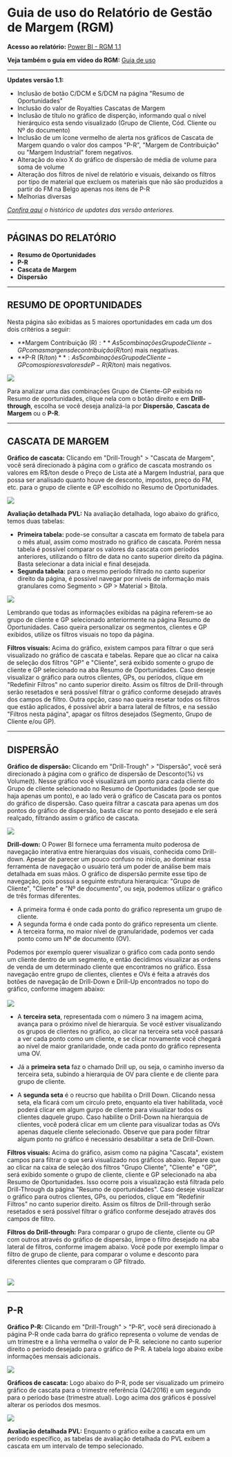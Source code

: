 # Guia de uso do Relatório de Gestão de Margem (RGM)

**Acesso ao relatório:** [Power BI - RGM 1.1](https://app.powerbi.com/groups/363fc772-dd63-4b14-9874-23adbff5b394/reports/86144c27-0021-4000-8f7c-6361bf0873e2/ReportSectiond4541df725c8d50c0f4c)

**Veja também o guia em vídeo do RGM:** [Guia de uso](https://arcelormittal.sharepoint.com/sites/arames/espaco-share/BBA/maisvalor/Documentos%20Compartilhados/Forms/AllItems.aspx?id=%2Fsites%2Farames%2Fespaco%2Dshare%2FBBA%2Fmaisvalor%2FDocumentos%20Compartilhados%2FPrecifica%C3%A7%C3%A3o%2FGuia%20RGM%201%2E0%2Emp4&parent=%2Fsites%2Farames%2Fespaco%2Dshare%2FBBA%2Fmaisvalor%2FDocumentos%20Compartilhados%2FPrecifica%C3%A7%C3%A3o)
___
**Updates versão 1.1:**
- Inclusão de botão C/DCM e S/DCM na página "Resumo de Oportunidades"
- Inclusão do valor de Royalties Cascatas de Margem
- Inclusão de título no gráfico de disperção, informando qual o nível hierárquico esta sendo visualizado (Grupo de Cliente, Cód. Cliente ou Nº do documento)
- Inclusão de um ícone vermelho de alerta nos gráficos de Cascata de Margem quando o valor dos campos "P-R", "Margem de Contribuição" ou "Margem Industrial" forem negativos.
- Alteração do eixo X do gráfico de dispersão de média de volume para soma de volume
- Alteração dos filtros de nível de relatório e visuais, deixando os filtros por tipo de material que excluem os materiais que não são produzidos a partir do FM na Belgo apenas nos itens de P-R
- Melhorias diversas

*[Confira aqui](https://github.com/Luciano-Belgo/RGM-Guia/blob/master/Updates.md) o histórico de updates das versão anteriores.*

___
## PÁGINAS DO RELATÓRIO
- **Resumo de Oportunidades**
- **P-R**
- **Cascata de Margem**
- **Dispersão**

___

## RESUMO DE OPORTUNIDADES 
Nesta página são exibidas as 5 maiores oportunidades em cada um dos dois critérios a seguir:
- **Margem Contribuição (R$):** As 5 combinações Grupo de Cliente-GP com as  margens de contribuição (R$/ton) mais negativas.
- **P-R (R$/ton)**: As 5 combinações Grupo de Cliente-GP com os piores valores de P-R (R$/ton) mais negativos.

<img src="https://raw.githubusercontent.com/Luciano-Belgo/RGM-Guia/master/imagens/Resumo%20de%20oportunidades.png"><br>

Para analizar uma das combinações Grupo de Cliente-GP exibida no Resumo de oportunidades, clique nela com o botão direito e em **Drill-through**, escolha se você deseja analizá-la por **Dispersão**, **Cascata de Margem** ou o **P-R**. 

___
## CASCATA DE MARGEM
**Gráfico de cascata:** Clicando em "Drill-Trough" > "Cascata de Margem", você será direcionado à página com o gráfico de cascata mostrando os valores em R$/ton desde o Preço de Lista até a Margem Industrial, para que possa ser analisado quanto houve de desconto, impostos, preço do FM, etc. para o grupo de cliente e GP escolhido no Resumo de Oportunidades.

<img src="https://raw.githubusercontent.com/Luciano-Belgo/RGM-Guia/master/imagens/Cascata%20de%20margem.PNG"><br>


**Avaliação detalhada PVL:**  Na avaliação detalhada, logo abaixo do gráfico, temos duas tabelas:
- **Primeira tabela:** pode-se consultar a cascata em formato de tabela para o mês atual, assim como mostrado no gráfico de cascata. Porém nessa tabela é possível comparar os valores da cascata com períodos anteriores, utilizando o filtro de data no canto superior direito da página. Basta selecionar a data inicial e final desejada.
- **Segunda tabela:** para o mesmo período filtrado no canto superior direito da página, é possível navegar por níveis de informação mais granulares como Segmento > GP > Material > Bitola.

<img src="https://raw.githubusercontent.com/Luciano-Belgo/RGM-Guia/master/imagens/Avalia%C3%A7%C3%A3o%20detalhada.PNG"><br>

Lembrando que todas as informações exibidas na página referem-se ao grupo de cliente e GP selecionado anteriormente na página Resumo de Oportunidades. Caso queira personalizar os segmentos, clientes e GP exibidos, utilize os filtros visuais no topo da página.

**Filtros visuais:** Acima do gráfico, existem campos para filtrar o que será visualizado no gráfico de cascata e tabelas. Repare que ao clicar na caixa de seleção dos filtros "GP" e "Cliente", será exibido somente o grupo de cliente e GP selecionado na aba Resumo de Oportunidades.
Caso deseje visualizar o gráfico para outros clientes, GPs, ou períodos, clique em "Redefinir Filtros" no canto superior direito. Assim os filtros de Drill-through serão resetados e será possível filtrar o gráfico conforme desejado através dos campos de filtro. Outra opção, caso nao queira resetar todos os filtros que estão aplicados, é possível abrir a barra lateral de filtros, e na sessão "Filtros nesta página", apagar os filtros desejados (Segmento, Grupo de Cliente e/ou GP).

___
## DISPERSÃO
**Gráfico de dispersão:** Clicando em "Drill-Trough" > "Dispersão", você será direcionado à página com o gráfico de dispersão de Desconto(%) vs Volume(t). Nesse gráfico você visualizará um ponto para cada cliente do Grupo de cliente selecionado no Resumo de Oportunidades (pode ser que haja apenas um ponto), e ao lado verá o gráfico de Cascata para os pontos do gráfico de dispersão. Caso queira filtrar a cascata para apenas um dos pontos do gráfico de dispersão, basta clicar no ponto desejado e ele será realçado, filtrando assim o gráfico de cascata.

<img src="https://raw.githubusercontent.com/Luciano-Belgo/RGM-Guia/master/imagens/Dispers%C3%A3o.PNG"><br>

**Drill-down:** O Power BI fornece uma ferramenta muito poderosa de navegação interativa entre hierarquias dos visuais, conhecida como Drill-down. Apesar de parecer um pouco confuso no início, ao dominar essa ferramenta de navegação o usuário terá um poder de análise bem mais detalhada em suas mãos.
O gráfico de dispersão permite esse tipo de navegação, pois possui a seguinte estrutura hierarquica: "Grupo de Cliente", "Cliente" e "Nº de documento", ou seja, podemos utilizar o gráfico de três formas diferentes. 
- A primeira forma é onde cada ponto do gráfico representa um grupo de cliente.
- A segunda forma é onde cada ponto do gráfico representa um cliente.
- A terceira forma, no maior nível de granularidade, podemos ver cada ponto como um Nº de documento (OV). 

Podemos por exemplo querer visualizar o gráfico com cada ponto sendo um cliente dentro de um segmento, e então decidimos visualizar as ordens de venda de um determinado cliente que encontramos no gráfico. Essa navegação entre grupo de clientes, clientes e OVs é feita a através dos botões de navegação de Drill-Down e Drill-Up encontrados no topo do gráfico, conforme imagem abaixo:<br><br>
<img src="https://github.com/Luciano-Belgo/RGM-Guia/blob/master/drill%20down%20-%20drill%20up.png"><br>

- A **terceira seta**, representada com o número 3 na imagem acima, avança para o próximo nível de hierarquia. Se você estiver visualizando os grupos de clientes no gráfico, ao clicar na terceira seta você passará a ver cada ponto como um cliente, e se clicar novamente você chegará ao nivel de maior granilaridade, onde cada ponto do gráfico representa uma OV.

- Já a **primeira seta** faz o chamado Drill up, ou seja, o caminho inverso da terceira seta, subindo a hierarquia de OV para cliente e de cliente para grupo de cliente.

- A **segunda seta** é o reucrso que habilita o Drill Down. Clicando nessa seta, ela ficará com um circulo preto, enquanto ela tiver habilitada, você poderá clicar em algum gurpo de cliente para visualizar todos os clientes daquele grupo. Caso habilite o Drill-Down na hierarquia de clientes, você poderá clicar em um cliente para visualizar todas as OVs apenas daquele cliente selecionado. Observe que para poder filtrar algum ponto no gráfico é necessário desabilitar a seta de Drill-Down.

**Filtros visuais:** Acima do gráfico, asism como na página "Cascata", existem campos para filtrar o que será visualizado nos gráficos abaixo. Repare que ao clicar na caixa de seleção dos filtros "Grupo Cliente", "Cliente" e "GP", será exibido somente o grupo de cliente, cliente e GP selecionado na aba Resumo de Oportunidades. Isso ocorre pois a visualização está filtrada pelo Drill-Through da página "Resumo de oportunidades". Caso deseje visualizar o gráfico para outros clientes, GPs, ou períodos, clique em "Redefinir Filtros" no canto superior direito. Assim os filtros de Drill-through serão resetados e será possível filtrar o gráfico conforme desejado através dos campos de filtro.

**Filtros do Drill-through:** Para comparar o grupo de cliente, cliente ou GP com outros através do gráfico de dispersão, limpe o filtro desejado na aba lateral de filtros, conforme imagem abaixo. Você pode por exemplo limpar o filtro de grupo de cliente, para comparar o volume e desconto para diferentes clientes que compraram o GP filtrado. <br><br>

<img src="https://github.com/Luciano-Belgo/RGM-Guia/blob/master/imagens/Limpar%20filtros%20laterais.png">

___
## P-R
**Gráfico P-R:** Clicando em "Drill-Trough" > "P-R", você será direcionado à página P-R onde cada barra do gráfico representa o volume de vendas de um trimestre e a linha vermelha o valor de P-R. selecione no canto superior direito o período desejado para o gráfico de P-R. A tabela logo abaixo exibe informações mensais adicionais.

<img src="https://raw.githubusercontent.com/Luciano-Belgo/RGM-Guia/master/imagens/P-R.PNG">

**Gráficos de cascata:** Logo abaixo do P-R, pode ser visualizado um primeiro gráfico de cascata para o trimestre referência (Q4/2016) e um segundo para o período base (trimestre atual). Logo acima dos gráficos é possível alterar os períodos dos mesmos.

<img src="https://raw.githubusercontent.com/Luciano-Belgo/RGM-Guia/master/imagens/duas%20cascatas.PNG">

**Avaliação detalhada PVL:** Enquanto o gráfico exibe a cascata em um período específico, as tabelas de avaliação detalhada do PVL exibem a cascata em um intervalo de tempo selecionado.
